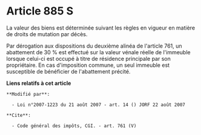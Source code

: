 # Article 885 S

La valeur des biens est déterminée suivant les règles en vigueur en matière de droits de mutation par décès. 

Par dérogation aux dispositions du deuxième alinéa de l'article 761, un abattement de 30 % est effectué sur la valeur vénale
réelle de l'immeuble lorsque celui-ci est occupé à titre de résidence principale par son propriétaire. En cas d'imposition
commune, un seul immeuble est susceptible de bénéficier de l'abattement précité.

**Liens relatifs à cet article**

	**Modifié par**:

	  - Loi n°2007-1223 du 21 août 2007 - art. 14 () JORF 22 août 2007

	**Cite**:

	  - Code général des impôts, CGI. - art. 761 (V)
